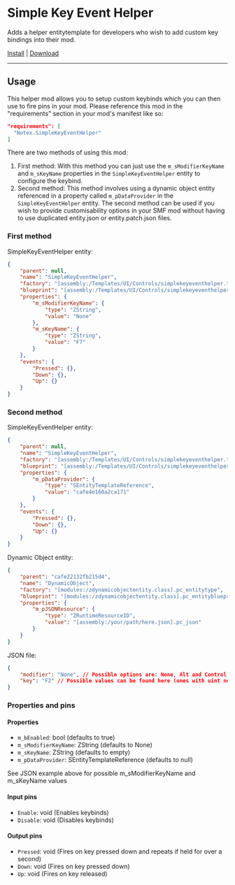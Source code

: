 # Simple Key Event Helper

Adds a helper entitytemplate for developers who wish to add custom key bindings into their mod.

[Install](https://hitman-resources.netlify.app/smf-install-link/https://github.com/Notexe/h3-simple-key-event-helper/releases/latest/download/mod.framework.zip) | [Download](https://github.com/Notexe/h3-simple-key-event-helper/releases/latest/download/mod.framework.zip)

---

## Usage

This helper mod allows you to setup custom keybinds which you can then use to fire pins in your mod. Please reference this mod in the "requirements" section in your mod's manifest like so:

```json
"requirements": [
  "Notex.SimpleKeyEventHelper"
]
```

There are two methods of using this mod:

1. First method: With this method you can just use the `m_sModifierKeyName` and `m_sKeyName` properties in the `SimpleKeyEventHelper` entity to configure the keybind.
2. Second method: This method involves using a dynamic object entity referenced in a property called `m_pDataProvider` in the `SimpleKeyEventHelper` entity. The second method can be used if you wish to provide customisability options in your SMF mod without having to use duplicated entity.json or entity.patch.json files.

### First method

SimpleKeyEventHelper entity:

```json
{
	"parent": null,
	"name": "SimpleKeyEventHelper",
	"factory": "[assembly:/Templates/UI/Controls/simplekeyeventhelper.template?/SimpleKeyEventHelper.entitytemplate].pc_entitytype",
	"blueprint": "[assembly:/Templates/UI/Controls/simplekeyeventhelper.template?/SimpleKeyEventHelper.entitytemplate].pc_entityblueprint",
	"properties": {
		"m_sModifierKeyName": {
			"type": "ZString",
			"value": "None"
		},
		"m_sKeyName": {
			"type": "ZString",
			"value": "F7"
		}
	},
	"events": {
		"Pressed": {},
		"Down": {},
		"Up": {}
	}
}
```

### Second method

SimpleKeyEventHelper entity:

```json
{
	"parent": null,
	"name": "SimpleKeyEventHelper",
	"factory": "[assembly:/Templates/UI/Controls/simplekeyeventhelper.template?/SimpleKeyEventHelper.entitytemplate].pc_entitytype",
	"blueprint": "[assembly:/Templates/UI/Controls/simplekeyeventhelper.template?/SimpleKeyEventHelper.entitytemplate].pc_entityblueprint",
	"properties": {
		"m_pDataProvider": {
			"type": "SEntityTemplateReference",
			"value": "cafe4e160a2ca171"
		}
	},
	"events": {
		"Pressed": {},
		"Down": {},
		"Up": {}
	}
}
```

Dynamic Object entity:

```json
{
	"parent": "cafe22132fb215d4",
	"name": "DynamicObject",
	"factory": "[modules:/zdynamicobjectentity.class].pc_entitytype",
	"blueprint": "[modules:/zdynamicobjectentity.class].pc_entityblueprint",
	"properties": {
		"m_pJSONResource": {
			"type": "ZRuntimeResourceID",
			"value": "[assembly:/your/path/here.json].pc_json"
		}
	}
}
```

JSON file:

```json
{
	"modifier": "None", // Possible options are: None, Alt and Control
	"key": "F2" // Possible values can be found here (ones with uint not string. "Example: F2 : uint = 113"): https://help.adobe.com/en_US/FlashPlatform/reference/actionscript/3/flash/ui/Keyboard.html
}
```

### Properties and pins

#### Properties

-   `m_bEnabled`: bool (defaults to true)
-   `m_sModifierKeyName`: ZString (defaults to None)
-   `m_sKeyName`: ZString (defaults to empty)
-   `m_pDataProvider`: SEntityTemplateReference (defaults to null)

See JSON example above for possible m_sModifierKeyName and m_sKeyName values

#### Input pins

-   `Enable`: void (Enables keybinds)
-   `Disable`: void (Disables keybinds)

#### Output pins

-   `Pressed`: void (Fires on key pressed down and repeats if held for over a second)
-   `Down`: void (Fires on key pressed down)
-   `Up`: void (Fires on key released)
